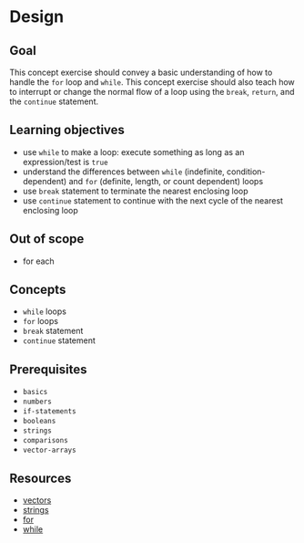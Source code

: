 # Design

## Goal

This concept exercise should convey a basic understanding of how to handle the `for` loop and `while`.
This concept exercise should also teach how to interrupt or change the normal flow of a loop using the `break`, `return`, and the `continue` statement.

## Learning objectives

- use `while` to make a loop: execute something as long as an expression/test is `true`
- understand the differences between `while` (indefinite, condition-dependent) and `for` (definite, length, or count dependent) loops
- use `break` statement to terminate the nearest enclosing loop
- use `continue` statement to continue with the next cycle of the nearest enclosing loop

## Out of scope

- for each

## Concepts

- `while` loops
- `for` loops
- `break` statement
- `continue` statement

## Prerequisites

- `basics`
- `numbers`
- `if-statements`
- `booleans`
- `strings`
- `comparisons`
- `vector-arrays`

## Resources

- [vectors](https://en.cppreference.com/w/cpp/container/vector-)
- [strings](https://en.cppreference.com/w/cpp/string/basic_string)
- [for](https://en.cppreference.com/w/cpp/language/for)
- [while](https://en.cppreference.com/w/cpp/language/while)